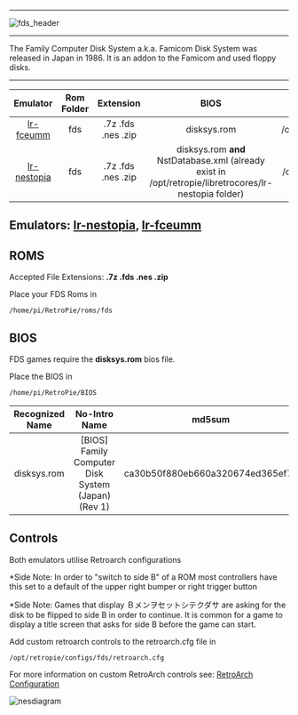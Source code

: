 ***
![fds_header](https://cloud.githubusercontent.com/assets/10035308/23090452/7af681b8-f553-11e6-8da8-73f7815941c7.png)
***
The Family Computer Disk System a.k.a. Famicom Disk System was released in Japan in 1986. It is an addon to the Famicom and used floppy disks.
***

| Emulator | Rom Folder | Extension | BIOS |  Controller Config |
| :---: | :---: | :---: | :---: | :---: |
| [lr-fceumm](https://github.com/libretro/libretro-fceumm) | fds  | .7z .fds .nes .zip | disksys.rom | /opt/retropie/configs/nes/retroarch.cfg |
| [lr-nestopia](https://github.com/libretro/nestopia) | fds  | .7z .fds .nes .zip | disksys.rom **and** <br> NstDatabase.xml (already exist in /opt/retropie/libretrocores/lr-nestopia folder) | /opt/retropie/configs/fds/retroarch.cfg |

## Emulators: [lr-nestopia](https://github.com/libretro/nestopia), [lr-fceumm](https://github.com/libretro/libretro-fceumm)

## ROMS

Accepted File Extensions: **.7z .fds .nes .zip**

Place your FDS Roms in
```
/home/pi/RetroPie/roms/fds
```
## BIOS

FDS games require the **disksys.rom** bios file.

Place the BIOS in
```
/home/pi/RetroPie/BIOS
```

| Recognized Name | No-Intro Name | md5sum | CRC32 |
| :--: | :--: | :--: | :--: |
| disksys.rom | [BIOS] Family Computer Disk System (Japan) (Rev 1) | ca30b50f880eb660a320674ed365ef7a | 5e607dcf |

## Controls

Both emulators utilise Retroarch configurations

*Side Note: In order to "switch to side B" of a ROM most controllers have this set to a default of the upper right bumper or right trigger button

*Side Note: Games that display Ｂメンヲセットシテクダサ are asking for the disk to be flipped to side B in order to continue.  It is common for a game to display a title screen that asks for side B before the game can start.

Add custom retroarch controls to the retroarch.cfg file in
```shell
/opt/retropie/configs/fds/retroarch.cfg
```
For more information on custom RetroArch controls see: [RetroArch Configuration](RetroArch-Configuration)

![nesdiagram](https://cloud.githubusercontent.com/assets/10035308/8245062/4f0c5b8e-15e6-11e5-9255-b920543518d6.png)